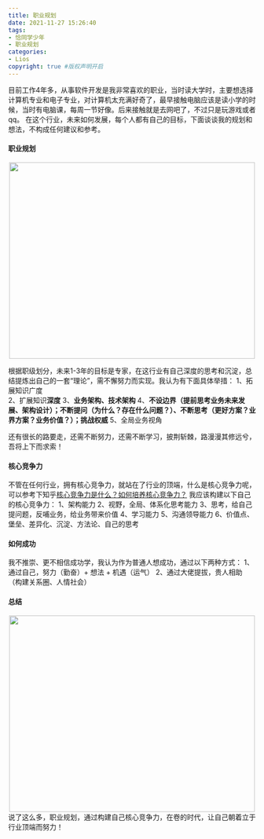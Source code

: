 ```yaml
---
title: 职业规划
date: 2021-11-27 15:26:40
tags:
- 恰同学少年
- 职业规划
categories:
- Lios   
copyright: true #版权声明开启     
---
```

目前工作4年多，从事软件开发是我非常喜欢的职业，当时读大学时，主要想选择计算机专业和电子专业，对计算机太充满好奇了，最早接触电脑应该是读小学的时候，当时有电脑课，每周一节好像。后来接触就是去网吧了，不过只是玩游戏或者qq。
在这个行业，未来如何发展，每个人都有自己的目标，下面谈谈我的规划和想法，不构成任何建议和参考。

#### 职业规划

<!-- ![职业规划.png](职业规划.png =100x100) -->
 
<div align="center"><img src="职业规划.png" width = "500" height = "400"/></div>

根据职级划分，未来1-3年的目标是专家，在这行业有自己深度的思考和沉淀，总结提炼出自己的一套“理论”，需不懈努力而实现。我认为有下面具体举措： 
1、拓展知识广度  
2、扩展知识**深度** 
3、**业务架构、技术架构**
4、**不设边界（提前思考业务未来发展、架构设计）；不断提问（为什么？存在什么问题？）、不断思考（更好方案？业界方案？业务价值？）；挑战权威**
5、全局业务视角


还有很长的路要走，还需不断努力，还需不断学习，披荆斩棘，路漫漫其修远兮，吾将上下而求索！

#### 核心竞争力
不管在任何行业，拥有核心竞争力，就站在了行业的顶端，什么是核心竞争力呢，可以参考下知乎[核心竞争力是什么？如何培养核心竞争力？](https://www.zhihu.com/question/403304892)
我应该构建以下自己的核心竞争力：
1、架构能力
2、视野，全局、体系化思考能力
3、思考，给自己提问题，反哺业务，给业务带来价值
4、学习能力
5、沟通领导能力
6、价值点、堡垒、差异化、沉淀、方法论、自己的思考

#### 如何成功
我不推崇、更不相信成功学，我认为作为普通人想成功，通过以下两种方式：
1、通过自己，努力（勤奋）+ 想法 + 机遇（运气）
2、通过大佬提拔，贵人相助（构建关系圈、人情社会）
#### 总结
<div align="center"><img src="1.png" width = "500" height = "400"/></div>
说了这么多，职业规划，通过构建自己核心竞争力，在卷的时代，让自己朝着立于行业顶端而努力！